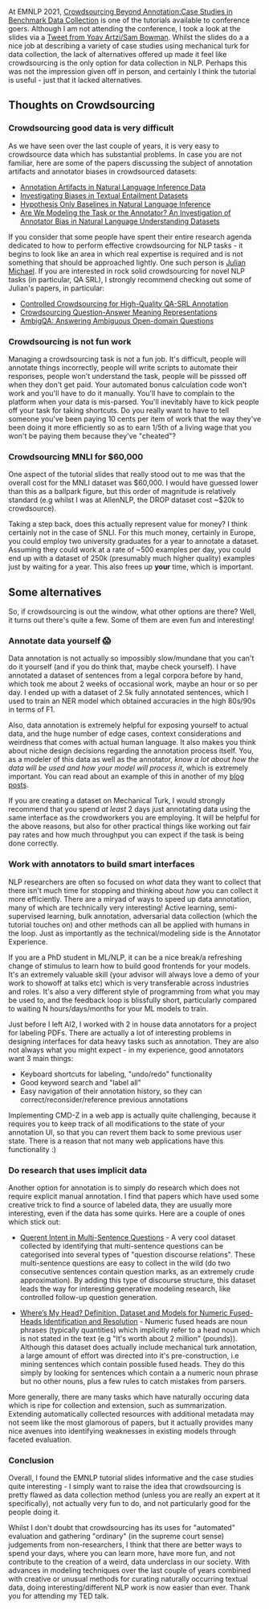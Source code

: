 

At EMNLP 2021, [Crowdsourcing Beyond Annotation:Case Studies in Benchmark Data Collection](https://nlp-crowdsourcing.github.io/) is one of the tutorials available to conference goers. Although I am not attending the conference, I took a look at the slides via a [Tweet from Yoav Artzi/Sam Bowman](https://twitter.com/yoavartzi/status/1456683247384080393). Whilst the slides do a a nice job at describing a variety of case studies using mechanical turk for data collection, the lack of alternatives offered up made it feel like crowdsourcing is the only option for data collection in NLP. Perhaps this was not the impression given off in person, and certainly I think the tutorial is useful - just that it lacked alternatives.



## Thoughts on Crowdsourcing

### Crowdsourcing good data is very difficult

As we have seen over the last couple of years, it is very easy to crowdsource data which has substantial problems. In case you are not familiar, here are some of the papers discussing the subject of annotation artifacts and annotator biases in crowdsourced datasets:

- [Annotation Artifacts in Natural Language Inference Data](https://aclanthology.org/N18-2017/)
- [Investigating Biases in Textual Entailment Datasets](https://arxiv.org/abs/1906.09635)
- [Hypothesis Only Baselines in Natural Language Inference](https://aclanthology.org/S18-2023/)
- [Are We Modeling the Task or the Annotator? An Investigation of Annotator Bias in Natural Language Understanding Datasets](https://arxiv.org/abs/1908.07898)

If you consider that some people have spent their entire research agenda dedicated to how to perform effective crowdsourcing for NLP tasks - it begins to look like an area in which real expertise is required and is not something that should be approached lightly. One such person is [Julian Michael](https://julianmichael.org/). If you are interested in rock solid crowdsourcing for novel NLP tasks (in particular, QA SRL), I strongly recommend checking out some of Julian's papers, in particular:

- [Controlled Crowdsourcing for High-Quality QA-SRL Annotation](https://aclanthology.org/2020.acl-main.626/)
- [Crowdsourcing Question-Answer Meaning Representations](https://aclanthology.org/N18-2089/)
- [AmbigQA: Answering Ambiguous Open-domain Questions](https://aclanthology.org/2020.emnlp-main.466/)


### Crowdsourcing is not fun work

Managing a crowdsourcing task is not a fun job. It's difficult, people will annotate things incorrectly, people will write scripts to automate their responses, people won't understand the task, people will be pisssed off when they don't get paid. Your automated bonus calculation code won't work and you'll have to do it manually. You'll have to complain to the platform when your data is mis-parsed. You'll inevitably have to kick people off your task for taking shortcuts. Do you really want to have to tell someone you've been paying 10 cents per item of work that the way they've been doing it more efficiently so as to earn 1/5th of a living wage that you won't be paying them because they've "cheated"?


### Crowdsourcing MNLI for $60,000

One aspect of the tutorial slides that really stood out to me was that the overall cost for the MNLI dataset was \$60,000. I would have guessed lower than this as a ballpark figure, but this order of magnitude is relatively standard (e.g whilst I was at AllenNLP, the DROP dataset cost ~$20k to crowdsource).

Taking a step back, does this actually represent value for money? I think certainly not in the case of SNLI. For this much money, certainly in Europe, you could employ two university graduates for a year to annotate a dataset. Assuming they could work at a rate of ~500 examples per day, you could end up with a dataset of 250k (presumably much higher quality) examples just by waiting for a year. This also frees up **your** time, which is important.



## Some alternatives

So, if crowdsourcing is out the window, what other options are there? Well, it turns out there's quite a few. Some of them are even fun and interesting!

### Annotate data yourself :scream:

Data annotation is not actually so impossibly slow/mundane that you can't do it yourself (and if you do think that, maybe check yourself). I have annotated a dataset of sentences from a legal corpora before by hand, which took me about 2 weeks of occasional work, maybe an hour or so per day. I ended up with a dataset of 2.5k fully annotated sentences, which I used to train an NER model which obtained accuracies in the high 80s/90s in terms of F1.

Also, data annotation is extremely helpful for exposing yourself to actual data, and the huge number of edge cases, context considerations and weirdness that comes with actual human language. It also makes you think about niche design decisions regarding the annotation process itself. You, as a modeler of this data as well as the annotator, *know a lot about how the data will be used and how your model will process it*, which is extremely important. You can read about an example of this in another of my [blog posts](./numeric_annotation.md).

If you are creating a dataset on Mechanical Turk, I would strongly recommend that you spend *at least* 2 days just annotating data using the same interface as the crowdworkers you are employing. It will be helpful for the above reasons, but also for other practical things like working out fair pay rates and how much throughput you can expect if the task is being done correctly.

### Work with annotators to build smart interfaces

NLP researchers are often so focused on *what* data they want to collect that there isn't much time for stopping and thinking about *how* you can collect it more efficiently. There are a miryad of ways to speed up data annotation, many of which are technically very interesting! Active learning, semi-supervised learning, bulk annotation, adversarial data collection (which the tutorial touches on) and other methods can all be applied with humans in the loop. Just as importantly as the technical/modeling side is the Annotator Experience.

If you are a PhD student in ML/NLP, it can be a nice break/a refreshing change of stimulus to learn how to build good frontends for your models. It's an extremely valuable skill (your advisor will always love a demo of your work to showoff at talks etc) which is very transferable across industries and roles. It's also a very different style of programming from what you may be used to, and the feedback loop is blissfully short, particularly compared to waiting N hours/days/months for your ML models to train.

Just before I left AI2, I worked with 2 in house data annotators for a project for labeling PDFs. There are actually a lot of interesting problems in designing interfaces for data heavy tasks such as annotation. They are also not always what you might expect - in my experience, good annotators want 3 main things:

- Keyboard shortcuts for labeling, "undo/redo" functionality
- Good keyword search and "label all"
- Easy navigation of their annotation history, so they can correct/reconsider/reference previous annotations

Implementing CMD-Z in a web app is actually quite challenging, because it requires you to keep track of all modifications to the state of your annotation UI, so that you can revert them back to some previous user state. There is a reason that not many web applications have this functionality :)


### Do research that uses implicit data

Another option for annotation is to simply do research which does not require explicit manual annotation. I find that papers which have used some creative trick to find a source of labeled data, they are usually more interesting, even if the data has some quirks. Here are a couple of ones which stick out:

- [Querent Intent in Multi-Sentence Questions](https://arxiv.org/abs/2010.08980) - A very cool dataset collected by identifying that multi-sentence questions can be categorised into several types of "question discourse relations". These multi-sentence questions are easy to collect in the wild (do two consecutive sentences contain question marks, as an extremely crude approximation). By adding this type of discourse structure, this dataset leads the way for interesting generative modeling research, like controlled follow-up question generation.

- [Where’s My Head? Definition, Dataset and Models for Numeric Fused-Heads Identification and Resolution](https://arxiv.org/abs/1905.10886) - Numeric fused heads are noun phrases (typically quantities) which implicitly refer to a head noun which is not stated in the text (e.g "It's worth about 2 million" (pounds)). Although this dataset does actually include mechanical turk annotation, a large amount of effort was directed into it's pre-construction, i.e mining sentences which contain possible fused heads. They do this simply by looking for sentences which contain a a numeric noun phrase but no other nouns, plus a few rules to catch mistakes from parsers.

More generally, there are many tasks which have naturally occuring data which is ripe for collection and extension, such as summarization. Extending automatically collected resources with additional metadata may not seem like the most glamorous of papers, but it actually provides many nice avenues into identifying weaknesses in existing models through faceted evaluation.


### Conclusion

Overall, I found the  EMNLP tutorial slides informative and the case studies quite interesting - I simply want to raise the idea that crowdsourcing is pretty flawed as data collection method (unless you are really an expert at it specifically), not actually very fun to do, and not particularly good for the people doing it.

Whilst I don't doubt that crowdsourcing has its uses for "automated" evaluation and gathering "ordinary" (in the supreme court sense) judgements from non-researchers, I think that there are better ways to spend your days, where you can learn more, have more fun, and not contribute to the creation of a weird, data underclass in our society. With advances in modeling techniques over the last couple of years combined with creative or unusual methods for curating naturally occurring textual data, doing interesting/different NLP work is now easier than ever. Thank you for attending my TED talk.

